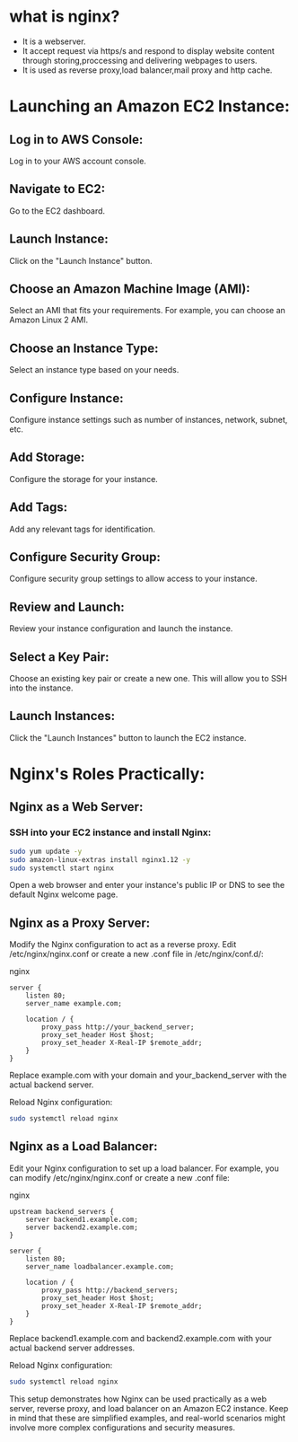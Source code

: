# what is nginx?
* It is a webserver.
* It accept request via https/s and respond to display website content through storing,proccessing and delivering webpages to users.
* It is used as reverse proxy,load balancer,mail proxy and http cache.
# Launching an Amazon EC2 Instance:
## Log in to AWS Console:
Log in to your AWS account console.

## Navigate to EC2:
Go to the EC2 dashboard.

## Launch Instance:
Click on the "Launch Instance" button.

## Choose an Amazon Machine Image (AMI):
Select an AMI that fits your requirements. For example, you can choose an Amazon Linux 2 AMI.

## Choose an Instance Type:
Select an instance type based on your needs.

## Configure Instance:
Configure instance settings such as number of instances, network, subnet, etc.

## Add Storage:
Configure the storage for your instance.

## Add Tags:
Add any relevant tags for identification.

## Configure Security Group:
Configure security group settings to allow access to your instance.

## Review and Launch:
Review your instance configuration and launch the instance.

## Select a Key Pair:
Choose an existing key pair or create a new one. This will allow you to SSH into the instance.

## Launch Instances:
Click the "Launch Instances" button to launch the EC2 instance.


# Nginx's Roles Practically:
## Nginx as a Web Server:
### SSH into your EC2 instance and install Nginx:

```bash
sudo yum update -y
sudo amazon-linux-extras install nginx1.12 -y
sudo systemctl start nginx
```
Open a web browser and enter your instance's public IP or DNS to see the default Nginx welcome page.

## Nginx as a Proxy Server:
Modify the Nginx configuration to act as a reverse proxy. Edit /etc/nginx/nginx.conf or create a new .conf file in /etc/nginx/conf.d/:

nginx
```
server {
    listen 80;
    server_name example.com;

    location / {
        proxy_pass http://your_backend_server;
        proxy_set_header Host $host;
        proxy_set_header X-Real-IP $remote_addr;
    }
}
```
Replace example.com with your domain and your_backend_server with the actual backend server.

Reload Nginx configuration:

```bash
sudo systemctl reload nginx
```
## Nginx as a Load Balancer:
Edit your Nginx configuration to set up a load balancer. For example, you can modify /etc/nginx/nginx.conf or create a new .conf file:

nginx
```
upstream backend_servers {
    server backend1.example.com;
    server backend2.example.com;
}

server {
    listen 80;
    server_name loadbalancer.example.com;

    location / {
        proxy_pass http://backend_servers;
        proxy_set_header Host $host;
        proxy_set_header X-Real-IP $remote_addr;
    }
}
```
Replace backend1.example.com and backend2.example.com with your actual backend server addresses.

Reload Nginx configuration:

```bash
sudo systemctl reload nginx
```
This setup demonstrates how Nginx can be used practically as a web server, reverse proxy, and load balancer on an Amazon EC2 instance. Keep in mind that these are simplified examples, and real-world scenarios might involve more complex configurations and security measures.







